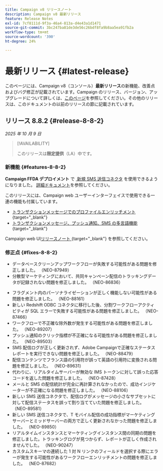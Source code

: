 ```yaml
---
title: Campaign v8 リリースノート
description: Campaign v8 最新リリース
feature: Release Notes
exl-id: 7cf8111d-9f3a-46a4-813a-d4e43a1d1471
source-git-commit: 3bc247ba81de3de56c26bdf8fa9b8aa5ea91fb2a
workflow-type: tm+mt
source-wordcount: '390'
ht-degree: 24%

---
```


# 最新リリース {#latest-release}

このページには、Campaign v8（コンソール）**最新リリース**&#x200B;の新機能、改善点およびバグ修正が記載されています。Campaign のリリース、バージョン、アップグレードについて詳しくは、[このページ](upgrades.md)を参照してください。その他のリリースは、このドキュメントの以前のリリースの節に記載されています。

## リリース 8.8.2 {#release-8-8-2}

_2025 年 10 月 9 日_

>[!AVAILABILITY]
>
>このリリースは&#x200B;**限定提供**（LA）中です。

### 新機能 {#features-8-8-2}

**Campaign FFDA デプロイメント** で [&#x200B; 新規 SMS 送信コネクタ &#x200B;](../architecture/enterprise-deployment.md) を使用できるようになりました。 [詳細ドキュメント](../send/sms/sms.md)を参照してください。

このリリースには、Campaign web ユーザーインターフェイスで使用できる一連の機能も付属しています。

* [&#x200B; トランザクションメッセージでのプロファイルエンリッチメント &#x200B;](https://experienceleague.adobe.com/docs/campaign-web/v8/msg/transactional-messages/profile-enrichment.html?lang=ja){target="_blank"}
* [&#x200B; トランザクションメッセージ、プッシュ通知、SMS の多言語機能 &#x200B;](https://experienceleague.adobe.com/docs/campaign-web/v8/msg/multilingual.html?lang=ja){target="_blank"}

Campaign web UI[&#x200B; リリースノート &#x200B;](https://experienceleague.adobe.com/docs/campaign-web/v8/release-notes/release-notes.html?lang=ja){target="_blank"} を参照してください。

### 修正点 {#fixes-8-8-2}

<!--
* Fixed an issue which prevented dynamic reporting from being available for transactional messages.
-->
* データベースクリーンアップワークフローが失敗する可能性がある問題を修正しました。 （NEO-87949）
* 分散型マーケティングにおいて、共同キャンペーン配信のトラッキングデータが記録されない問題を修正しました。 （NEO-86836）
<!--
* Issue SMS2.0 with FFDA Continuous Deliveries (NEO-88785)
-->
* フラグメント内のパーソナライゼーションが正しく機能しない可能性がある問題を修正しました。 （NEO-88161）
* 新しい Redshift ODBC コネクタに移行した後、分割ワークフローアクティビティが SQL エラーで失敗する可能性がある問題を修正しました。 （NEO-87466）
* ワークフローで不正確な除外数が発生する可能性がある問題を修正しました。 （NEO-89207）
* プッシュ通知のクリック指標が不正確になる可能性がある問題を修正しました。 （NEO-89503）
* SMS 配信ログが正しく更新されず、Adobe Campaignで正確なステータスレポートを実行できない問題を修正しました。 （NEO-88479）
* 配信コンテンツでフランス語の引用符が誤って英語の引用符に変換される問題を修正しました。 （NEO-89631）
* 代わりに、リアルタイムサーバーが無効な IMS トークンに対して誤った応答コードを返した問題を修正しました。 （NEO-87428）
* メールと SMS の配信統計が完全に再計算されなかったので、成功インジケーターが不正確になる問題を修正しました。 （NEO-88106）
* 新しい SMS 送信コネクタで、配信ログがメッセージの小さなサブセットに対して配信ステータスを誤って割り当てていた問題を修正しました。 （NEO-89581）
* 新しい SMS 送信コネクタで、T モバイル配信の成功指標がマーケティング サーバーとミッドサーバーの両方で正しく更新されなかった問題を修正しました。 （NEO-89850）
* リアルタイムインスタンスとマーケティングインスタンス間の同期の問題を修正しました。トラッキングログが見つからず、レポートが正しく作成されませんでした。 （NEO-90247）
* カスタムスキーマの連続した 1 対 N リンクのフィールドを選択する際にエラーが発生する可能性があるワークフローエンリッチメントの問題を修正しました。 （NEO-87682）

